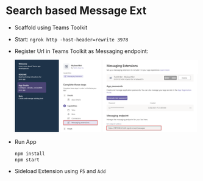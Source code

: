 # Search based Message Ext

-   Scaffold using Teams Toolkit
-   Start: `ngrok http -host-header=rewrite 3978`
-   Register Url in Teams Toolkit as Messaging endpoint:

    ![ngrok](_images/ngrok.png)

-   Run App

    ```
    npm install
    npm start
    ```

-   Sideload Extension using `F5` and `Add`
